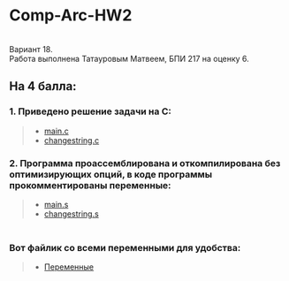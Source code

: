 # Comp-Arc-HW2

<br> Вариант 18.
<br> Работа выполнена Татауровым Матвеем, БПИ 217 на оценку 6.

## На 4 балла:
 ### 1. Приведено решение задачи на С:
   > * [main.c](https://github.com/KcasTischaWattt/Comp-Arc-HW2/blob/main/c_files/main.c)
   > * [changestring.c](https://github.com/KcasTischaWattt/Comp-Arc-HW2/blob/main/c_files/changesring.c)
   
### 2. Программа проассемблирована и откомпилирована без оптимизирующих опций, в коде программы прокомментированы переменные:
   > * [main.s](https://github.com/KcasTischaWattt/Comp-Arc-HW2/blob/main/Assembly/main.s)
   > * [changestring.s](https://github.com/KcasTischaWattt/Comp-Arc-HW2/blob/main/Assembly/changestring.s)
    
   ### <br> Вот файлик со всеми переменными для удобства:
   > * [Переменные](https://github.com/KcasTischaWattt/Comp-Arc-HW1/blob/main/Variables.md)
